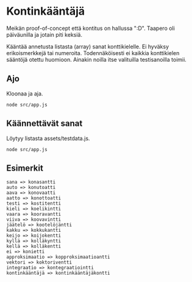 # Kontinkääntäjä

Meikän proof-of-concept että kontitus on hallussa ":D". Taapero oli päiväunilla ja jotain piti keksiä.

Kääntää annetusta listasta (array) sanat konttikielelle. Ei hyväksy erikoismerkkejä tai numeroita. Todennäköisesti ei kaikkia konttikielen sääntöjä otettu huomioon. Ainakin noilla itse valituilla testisanoilla toimii.

## Ajo

Kloonaa ja aja.

```node
node src/app.js
```

## Käännettävät sanat

Löytyy listasta assets/testdata.js.

```node
node src/app.js
```

## Esimerkit

```
sana => konasantti
auto => konutoatti
aava => konovaatti
aatto => konottoatti
testi => kostitentti
kieli => koelikintti
vaara => kooravantti
viiva => koovavintti
jäätelö => kootelöjäntti
kakku => kokkukantti
keijo => koijokentti
kyllä => kolläkyntti
kellä => kolläkentti
ei => konietti
approksimaatio => kopproksimaatioantti
vektori => koktoriventti
integraatio => kontegraatiointti
kontinkääntäjä => kontinkääntäjäkontti
```
